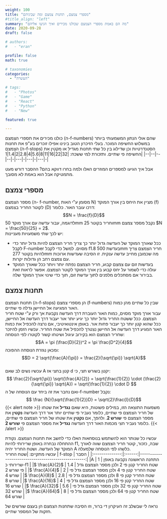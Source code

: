 ```yaml
---
weight: 100
title: "מספרי צמצם, תחנות צמצם ומה שביניהם"
#title_align: "left"
summary: "מה הם באמת מספרי הצמצם שכולנו מכירים ואיך הגיעו אליהם"
date: 2020-09-28
draft: false

# authors: 
#   - "eran"

profile: false
math: true

# taxonomies
categories: 
  - "העשרה"

# tags:
#   - "Photos"
#   - "Game"
#   - "React"
#   - "Python"
#   - "New"

featured: true

---
```


כולנו מכירים את תספרי הצמצם (ה-f-numbers) שהם אולי הנתון המשמעותי ביותר במשלוש החשיפה המוכר. בעלי הזיכרון הטוב בינינו אפילו זוכרים בע"פ את תחנות הצמצם (ה-f-stops) הסטנדרטיות וכן שדילוג בין כל שתי תחנות מגדיל או מקטין את החשיפה פי שתיים. ותזכורת למי ששכח:
|32|22|16|11|8|5.6|4|2.8|2|1.4|1|
|--|--|--|--|-|---|-|---|-|---|-|

אבל איך הגיעו למספרים המוזרים האלו ולמה בחרו דווקא בהם? ההסבר דורש מעט מתמטיקה אבל הוא באמת לא מסובך.

## מספרי צמצם
מספר הצמצם (ה- f-number, מסומן ע"י האות N) מציין את היחס בין אורך המוקד (f) לקוטר החריר בצמצם (D) דרכו עובר האור. כלומר: $$N = \frac{f}{D}$$
לדוגמה, עבור עדשה עם אורך מוקד 50mm וחריר בקוטר 25mm נקבל מספר צמצם $N = \frac{50}{25} = 2$.  
יש לכך שתי משמעויות מעניינות:
* ככל שאורך המוקד של העדשה גדול יותר כך צריך חריר הצמצם להיות גדול יותר כדי לקבל F-number מסוים. למשל כדי לקבל f1.8 בעדשת 500mm חריר הצמצם צריך להיות בקוטר 277mm מה שכמובן מחייב עדשה ענקית. זו הסיבה שעדשות ארוכות עם צמצם רחב הן גדולות יקרות.
* בעדשות זום עם צמצם קבוע, חריר הצמצם נפתח יותר ויותר ככל שאורך המוקד עולה כדי לשמור על יחס קבוע בין אורך המוקד לקוטר הצמצם. אפשר לראות זאת בבירור אם מסתכלים מלפנים לתוך עדשת זום, תוך כדי שינוי אורך המוקד שלה.

## תחנות צמצם
תחנות הצמצם (ה-f-stops) הן מספרי צמצם (f-numbers) שבין כל שתיים מהן כמות האור המגיעה אל החיישן גדלה פי שתיים.  
עבור אורך מוקד מסוים, כמות האור העוברת דרך העדשה נקבעת אך ורק ע"י שטח חריר הצמצם. ככל ששטח החריר גדול יותר כך יגיע יותר אור יעבור דרך העדשה אל החיישן, ככל שהוא קטן יותר כך יעבור פחות אור. באופן אינטואיטיבי, אם נרצה להכפיל את כמות האור המגיע דרך העדשה אל החיישן נצטרך להכפיל את שטח החריר. עכשיו הזמן להיזכר שחריר הצמצם הוא בקירוב עיגול ושיטחו קשור לקוטרו לפי הנוסחה: $$A = \pi (\frac{D}{2})^2 = \pi \frac{D^2}{4}$$ ומכאן נגזרת הנוסחה ההפוכה: $$D = 2 \sqrt{\frac{A}{\pi}} = \frac{2}{\sqrt{\pi}} \sqrt{A}$$  
עכשיו נשים לב שאם A קטן בחצי אז d יקטן בשורש חצי, כי: $$ \frac{2}{\sqrt{\pi}} \sqrt{\frac{A}{2}} = \sqrt{\frac{1}{2}} \cdot (\frac{2}{\sqrt{\pi}} \sqrt{A}) = \sqrt{\frac{1}{2}} \cdot D $$
ואם נחבר את זה ביחד עם הנוסחה של ה-f-number נקבל:$$ \frac {N}{\sqrt{\frac{1}{2}}D} = \sqrt{2}\frac{l}{D}$$
{{< alert note >}}
משמעות התוצאה הזו, במילים פשוטות, היא שאם **נגדיל** את שטחו של חריר הצמצם פי שתיים, כלומר נעביר פי שתיים יותר אור דרך העדשה **נקטין** את מספר הצמצם פי **שורש 2**. ולהפך, אם **נקטין** את שטחו של חריר הצמצם פי שתיים, כלומר נעביר חצי מכמות האור דרך העדשה **נגדיל** את מספר הצמצם פי **שורש 2**. 
{{< /alert >}}

עכשיו כל שנותר הוא להשתמש בנוסחאות האלו כדי לחשב את תחנות הצמצם. נקודת ההתחלה נבחרה באופן שרירותי להיות f1, שבה, כזכור, קוטר חריר הצמצם שווה לאורך המוקד של העדשה. ושטח החריר יהיה A כלשהו לפי הנוסחה שלמעלה.  
עכשיו מתקיים:
|שטח החריר       | f-stop | הסבר                                               |
|:--------------:|:------:|---------------------------------------------------:|
|A               | 1      | התחנה הראשונה נקבעה באופן שרירותי כ-f1             |
|$ \frac{A}{2}$  | 1.4    | שטח החריר קטן פי 2 ולכן מספר הצמצם גדל פי שורש 2   |
|$ \frac{A}{4}$  | 2      | שטח החריר קטן פי 4 ולכן מספר הצמצם גדל פי שורש 4   |
|$ \frac{A}{8}$  | 2.8    | שטח החריר קטן פי 8 ולכן מספר הצמצם גדל פי שורש 8   |
|$ \frac{A}{16}$ | 4      | שטח החריר קטן פי 16 ולכן מספר הצמצם גדל פי שורש 16 |
|$ \frac{A}{32}$ | 5.6    | שטח החריר קטן פי 32 ולכן מספר הצמצם גדל פי שורש 32 |
|$ \frac{A}{64}$ | 8      | שטח החריר קטן פי 64 ולכן מספר הצמצם גדל פי שורש 64 |


נראה לי שבשלב זה העיקרון די ברור, וזו הסיבה שתחנות הצמצם הן בעצם שורשים של חזקות של המספר שתיים.

  
  
    